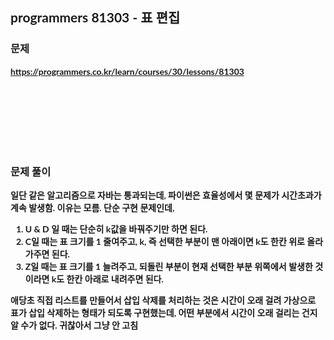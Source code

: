 <span style="font-family:Lato,PingFang SC,Microsoft YaHei,sans-serif">

## programmers 81303 - 표 편집


### 문제 
<b>https://programmers.co.kr/learn/courses/30/lessons/81303</b>


<br/><br/><br/><br/><br/><br/>


### 문제 풀이<b>

일단 같은 알고리즘으로 자바는 통과되는데, 파이썬은 효율성에서 몇 문제가 시간초과가 계속 발생함. 이유는 모름.
단순 구현 문제인데, 

1. U & D 일 때는 단순히 k값을 바꿔주기만 하면 된다.
2. C일 때는 표 크기를 1 줄여주고, k, 즉 선택한 부분이 맨 아래이면 k도 한칸 위로 올라가주면 된다.
3. Z일 때는 표 크기를 1 늘려주고, 되돌린 부분이 현재 선택한 부분 위쪽에서 발생한 것이라면 k도 한칸 아래로 내려주면 된다.

애당초 직접 리스트를 만들어서 삽입 삭제를 처리하는 것은 시간이 오래 걸려 가상으로 표가 삽입 삭제하는 형태가 되도록 구현했는데, 
어떤 부분에서 시간이 오래 걸리는 건지 알 수가 없다.
귀찮아서 그냥 안 고침


</span>
